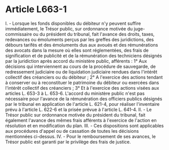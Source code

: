 # Article L663-1

I. - Lorsque les fonds disponibles du débiteur n'y peuvent suffire immédiatement, le Trésor public, sur ordonnance motivée du juge-commissaire ou du président du tribunal, fait l'avance des droits, taxes, redevances ou émoluments perçus par les greffes des juridictions, des débours tarifés et des émoluments dus aux avoués et des rémunérations des avocats dans la mesure où elles sont réglementées, des frais de signification et de publicité et de la rémunération des techniciens désignés par la juridiction après accord du ministère public, afférents :   1° Aux décisions qui interviennent au cours de la procédure de sauvegarde, de redressement judiciaire ou de liquidation judiciaire rendues dans l'intérêt collectif des créanciers ou du débiteur ;   2° A l'exercice des actions tendant à conserver ou à reconstituer le patrimoine du débiteur ou exercées dans l'intérêt collectif des créanciers ;   3° Et à l'exercice des actions visées aux articles L. 653-3 à L. 653-6.   L'accord du ministère public n'est pas nécessaire pour l'avance de la rémunération des officiers publics désignés par le tribunal en application de l'article L. 621-4, pour réaliser l'inventaire prévu à l'article L. 622-6 et la prisée prévue à l'article L. 641-4.   II. - Le Trésor public sur ordonnance motivée du président du tribunal, fait également l'avance des mêmes frais afférents à l'exercice de l'action en résolution et en modification du plan.   III. - Ces dispositions sont applicables aux procédures d'appel ou de cassation de toutes les décisions mentionnées ci-dessus.   IV. - Pour le remboursement de ses avances, le Trésor public est garanti par le privilège des frais de justice.